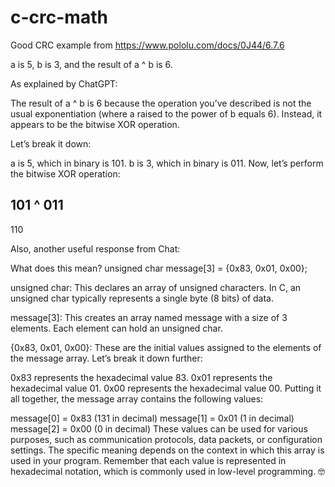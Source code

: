 # c-crc-math
Good CRC example from https://www.pololu.com/docs/0J44/6.7.6

a is 5, b is 3, and the result of a ^ b is 6. 

As explained by ChatGPT:

The result of a ^ b is 6 because the operation you’ve described is not the usual exponentiation (where a raised to the power of b equals 6). Instead, it appears to be the bitwise XOR operation.

Let’s break it down:

a is 5, which in binary is 101.
b is 3, which in binary is 011.
Now, let’s perform the bitwise XOR operation:

  101
^ 011
------
  110


Also, another useful response from Chat:

What does this mean?   unsigned char message[3] = {0x83, 0x01, 0x00};

unsigned char: This declares an array of unsigned characters. In C, an unsigned char typically represents a single byte (8 bits) of data.

message[3]: This creates an array named message with a size of 3 elements. Each element can hold an unsigned char.

{0x83, 0x01, 0x00}: These are the initial values assigned to the elements of the message array. Let’s break it down further:

0x83 represents the hexadecimal value 83.
0x01 represents the hexadecimal value 01.
0x00 represents the hexadecimal value 00.
Putting it all together, the message array contains the following values:

message[0] = 0x83 (131 in decimal)
message[1] = 0x01 (1 in decimal)
message[2] = 0x00 (0 in decimal)
These values can be used for various purposes, such as communication protocols, data packets, or configuration settings. The specific meaning depends on the context in which this array is used in your program. Remember that each value is represented in hexadecimal notation, which is commonly used in low-level programming. 🤓





